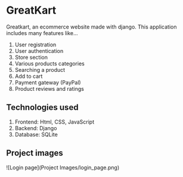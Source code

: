 # GreatKart
Greatkart, an ecommerce website made with django. This application includes many features like... 
1. User registration
2.  User authentication
3.  Store section
4.  Various products categories
5.  Searching a product
6.  Add to cart
7.  Payment gateway (PayPal)
8.  Product reviews and ratings

## Technologies used
1. Frontend: Html, CSS, JavaScript
2. Backend: Django
3. Database: SQLite

## Project images
![Login page](Project Images/login_page.png)
